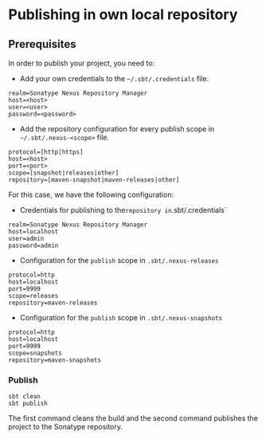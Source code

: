 # Publishing in own local repository

## Prerequisites

In order to publish your project, you need to:

- Add your own credentials to the `~/.sbt/.credentials` file.

```text
realm=Sonatype Nexus Repository Manager
host=<host>
user=<user>
password=<password>
```

- Add the repository configuration for every publish scope in `~/.sbt/.nexus-<scope>` file.

```text
protocol=[http|https]
host=<host>
port=<port>
scope=[snapshot|releases|other]
repository=[maven-snapshot|maven-releases|other]
```

For this case, we have the following configuration:

* Credentials for publishing to the` repository in `.sbt/.credentials`

```text
realm=Sonatype Nexus Repository Manager
host=localhost
user=admin
password=admin
```

* Configuration for the `publish` scope in `.sbt/.nexus-releases`

```text
protocol=http
host=localhost
port=9999
scope=releases
repository=maven-releases
```

* Configuration for the `publish` scope in `.sbt/.nexus-snapshots`

```text
protocol=http
host=localhost
port=9999
scope=snapshots
repository=maven-snapshots
```

### Publish

```shell
sbt clean
sbt publish
```

The first command cleans the build and the second command publishes the project to the Sonatype repository.